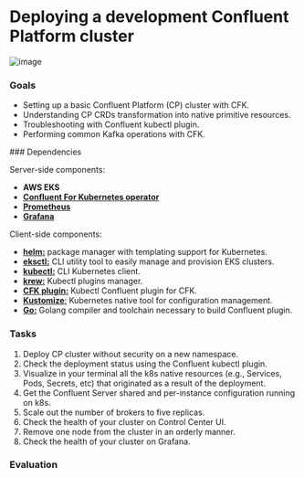 # Deploying a development Confluent Platform cluster

![image](https://user-images.githubusercontent.com/3109377/153306660-b0104933-ce44-4442-8558-257c324ea4fe.png)

### Goals

* Setting up a basic Confluent Platform (CP) cluster with CFK.
* Understanding CP CRDs transformation into native primitive resources. 
* Troubleshooting with Confluent kubectl plugin.
* Performing common Kafka operations with CFK. 

### Dependencies 

Server-side components: 

* **AWS EKS**
* [**Confluent For Kubernetes operator**](https://github.com/confluentinc/confluent-operator/blob/master/charts/README.md)
* [**Prometheus**](https://artifacthub.io/packages/helm/prometheus-community/prometheus)
* [**Grafana**](https://github.com/grafana/helm-charts)

Client-side components: 

* [**helm:**](https://helm.sh/) package manager with templating support for Kubernetes.  
* [**eksctl:**](https://eksctl.io/) CLI utility tool to easily manage and provision EKS clusters.
* [**kubectl:**](https://kubernetes.io/docs/tasks/tools/) CLI Kubernetes client.
* [**krew:**](https://krew.sigs.k8s.io/) Kubectl plugins manager.   
* [**CFK plugin:**](https://github.com/confluentinc/confluent-operator#install-kubectl-plugin) Kubectl Confluent plugin for CFK.
* [**Kustomize**:](https://kustomize.io/) Kubernetes native tool for configuration management.
* [**Go:**](https://go.dev/doc/install) Golang compiler and toolchain necessary to build Confluent plugin. 

### Tasks

1. Deploy CP cluster without security on a new namespace. 
2. Check the deployment status using the Confluent kubectl plugin.
3. Visualize in your terminal all the k8s native resources (e.g., Services, Pods, Secrets, etc) that originated as a result of the deployment.
4. Get the Confluent Server shared and per-instance configuration running on k8s.
5. Scale out the number of brokers to five replicas. 
6. Check the health of your cluster on Control Center UI. 
7. Remove one node from the cluster in an orderly manner. 
8. Check the health of your cluster on Grafana.

### Evaluation


